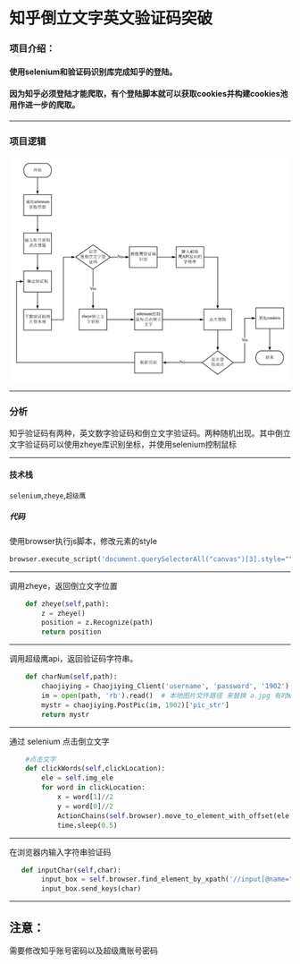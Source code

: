 
# 知乎倒立文字英文验证码突破
### 项目介绍：

####  使用selenium和验证码识别库完成知乎的登陆。  
#### 因为知乎必须登陆才能爬取，有个登陆脚本就可以获取cookies并构建cookies池用作进一步的爬取。


**** 
### 项目逻辑
![如无法加载，图片在imgs文件夹内](./imgs/流程图.png)  



**** 
### 分析

知乎验证码有两种，英文数字验证码和倒立文字验证码。两种随机出现。其中倒立文字验证码可以使用zheye库识别坐标，并使用selenium控制鼠标



**** 

#### 技术栈
`selenium`,`zheye`,`超级鹰`


##### 代码
使用browser执行js脚本，修改元素的style
```python
browser.execute_script('document.querySelectorAll("canvas")[3].style=""')
```
**** 

调用zheye，返回倒立文字位置
```python
    def zheye(self,path):
        z = zheye()
        position = z.Recognize(path)
        return position
```
**** 

调用超级鹰api，返回验证码字符串。
```python
    def charNum(self,path):
        chaojiying = Chaojiying_Client('username', 'password', '1902')  # 用户中心>>软件ID 生成一个替换 96001
        im = open(path, 'rb').read()  # 本地图片文件路径 来替换 a.jpg 有时WIN系统须要//
        mystr = chaojiying.PostPic(im, 1902)['pic_str']
        return mystr

```
****
通过 selenium 点击倒立文字
```python
    #点击文字
    def clickWords(self,clickLocation):
        ele = self.img_ele
        for word in clickLocation:
            x = word[1]//2
            y = word[0]//2
            ActionChains(self.browser).move_to_element_with_offset(ele,xoffset=x,yoffset=y).click().perform()
            time.sleep(0.5)
```
****
在浏览器内输入字符串验证码
```python
   def inputChar(self,char):
        input_box = self.browser.find_element_by_xpath('//input[@name="captcha"]')
        input_box.send_keys(char)

```
****
## 注意：

需要修改知乎账号密码以及超级鹰账号密码



